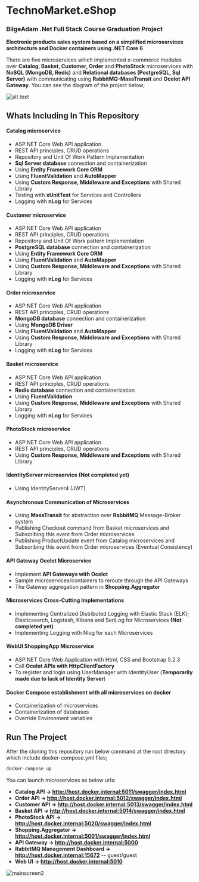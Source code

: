 # TechnoMarket.eShop


### BilgeAdam .Net Full Stack Course Graduation Project
**Electronic products sales system based on a simplified microservices architecture and Docker containers using .NET Core 6**

There are five microservices which implemented e-commerce modules over **Catalog, Basket, Customer, Order** and **PhotoStock** microservices with **NoSQL (MongoDB, Redis)** and **Relational databases (PostgreSQL, Sql Server)** with communicating using **RabbitMQ-MassTransit** and **Ocelot API Gateway**. You can see the diagram of the project below;

![alt text](https://i.ibb.co/Zh7pLyW/project-architecture.jpg)

## Whats Including In This Repository

#### Catalog microservice
* ASP.NET Core Web API application 
* REST API principles, CRUD operations
* Repository and Unit Of Work Pattern Implementation
* **Sql Server database** connection and containerization
* Using **Entity Framework Core ORM**
* Using **FluentValidation** and **AutoMapper**
* Using **Custom Response, Middleware and Exceptions** with Shared Library
* Testing with **xUnitTest** for Services and Controllers
* Logging with **nLog** for Services

#### Customer microservice
* ASP.NET Core Web API application 
* REST API principles, CRUD operations
* Repository and Unit Of Work pattern Implementation
* **PostgreSQL database** connection and containerization
* Using **Entity Framework Core ORM**
* Using **FluentValidation** and **AutoMapper**
* Using **Custom Response, Middleware and Exceptions** with Shared Library
* Logging with **nLog** for Services

#### Order microservice
* ASP.NET Core Web API application 
* REST API principles, CRUD operations
* **MongoDB database** connection and containerization
* Using **MongoDB Driver**
* Using **FluentValidation** and **AutoMapper**
* Using **Custom Response, Middleware and Exceptions** with Shared Library
* Logging with **nLog** for Services

#### Basket microservice
* ASP.NET Core Web API application 
* REST API principles, CRUD operations
* **Redis database** connection and containerization
* Using **FluentValidation**
* Using **Custom Response, Middleware and Exceptions** with Shared Library
* Logging with **nLog** for Services

#### PhotoStock microservice
* ASP.NET Core Web API application 
* REST API principles, CRUD operations
* Using **Custom Response, Middleware and Exceptions** with Shared Library

#### IdentityServer microservice (Not completed yet)
* Using IdentityServer4 (JWT)

#### Asynchronous Communication of Microservices
* Using **MassTransit** for abstraction over **RabbitMQ** Message-Broker system
* Publishing Checkout command from Basket microservices and Subscribing this event from Order microservices
* Publishing ProductUpdate event from Catalog microservices and Subscribing this event from Order microservices (Eventual Consistency)

#### API Gateway Ocelot Microservice 
* Implement **API Gateways with Ocelot**
* Sample microservices/containers to reroute through the API Gateways
* The Gateway aggregation pattern in **Shopping.Aggregator**

#### Microservices Cross-Cutting Implementations
* Implementing Centralized Distributed Logging with Elastic Stack (ELK); Elasticsearch, Logstash, Kibana and SeriLog for Microservices **(Not completed yet)**
* Implementing Logging with Nlog for each Microservices

#### WebUI ShoppingApp Microservice
* ASP.NET Core Web Application with Html, CSS and Bootstrap 5.2.3
* Call **Ocelot APIs with HttpClientFactory**
* To register and login using UserManager with IdentityUser (**Temporarily made due to lack of Identity Server**)

#### Docker Compose establishment with all microservices on docker
* Containerization of microservices
* Containerization of databases
* Override Environment variables

## Run The Project

After the cloning this repository run below command at the root directory which include docker-compose.yml files;
```csharp
docker-compose up
```
You can launch microservices as below urls:
* **Catalog API -> http://host.docker.internal:5011/swagger/index.html**
* **Order API -> http://host.docker.internal:5012/swagger/index.html**
* **Customer API -> http://host.docker.internal:5013/swagger/index.html**
* **Basket API -> http://host.docker.internal:5014/swagger/index.html**
* **PhotoStock API -> http://host.docker.internal:5020/swagger/index.html**
* **Shopping.Aggregator -> http://host.docker.internal:5001/swagger/index.html**
* **API Gateway -> http://host.docker.internal:5000**
* **RabbitMQ Management Dashboard -> http://host.docker.internal:15672**   -- guest/guest
* **Web UI -> http://host.docker.internal:5010**
                                	    
![mainscreen2](https://i.ibb.co/bbpdtsP/Untitled-1.jpg)
